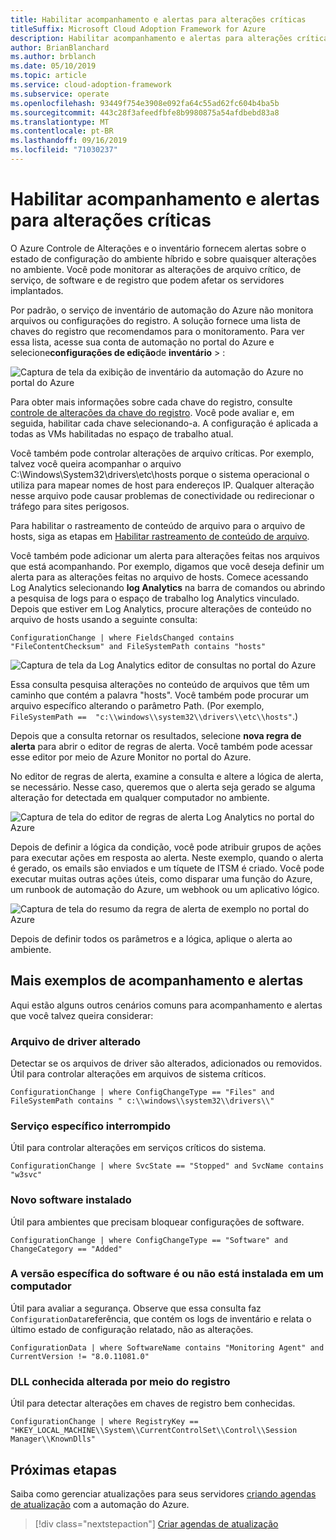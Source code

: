 ```yaml
---
title: Habilitar acompanhamento e alertas para alterações críticas
titleSuffix: Microsoft Cloud Adoption Framework for Azure
description: Habilitar acompanhamento e alertas para alterações críticas
author: BrianBlanchard
ms.author: brblanch
ms.date: 05/10/2019
ms.topic: article
ms.service: cloud-adoption-framework
ms.subservice: operate
ms.openlocfilehash: 93449f754e3908e092fa64c55ad62fc604b4ba5b
ms.sourcegitcommit: 443c28f3afeedfbfe8b9980875a54afdbebd83a8
ms.translationtype: MT
ms.contentlocale: pt-BR
ms.lasthandoff: 09/16/2019
ms.locfileid: "71030237"
---
```

# <a name="enable-tracking-and-alerting-for-critical-changes"></a>Habilitar acompanhamento e alertas para alterações críticas

O Azure Controle de Alterações e o inventário fornecem alertas sobre o estado de configuração do ambiente híbrido e sobre quaisquer alterações no ambiente. Você pode monitorar as alterações de arquivo crítico, de serviço, de software e de registro que podem afetar os servidores implantados.

Por padrão, o serviço de inventário de automação do Azure não monitora arquivos ou configurações do registro. A solução fornece uma lista de chaves do registro que recomendamos para o monitoramento. Para ver essa lista, acesse sua conta de automação no portal do Azure e selecione**configurações de edição**de **inventário** > :

![Captura de tela da exibição de inventário da automação do Azure no portal do Azure](./media/change-tracking1.png)

Para obter mais informações sobre cada chave do registro, consulte [controle de alterações da chave do registro](https://docs.microsoft.com/azure/automation/automation-change-tracking#registry-key-change-tracking). Você pode avaliar e, em seguida, habilitar cada chave selecionando-a. A configuração é aplicada a todas as VMs habilitadas no espaço de trabalho atual.

Você também pode controlar alterações de arquivo críticas. Por exemplo, talvez você queira acompanhar o arquivo C:\Windows\System32\drivers\etc\hosts porque o sistema operacional o utiliza para mapear nomes de host para endereços IP. Qualquer alteração nesse arquivo pode causar problemas de conectividade ou redirecionar o tráfego para sites perigosos.

Para habilitar o rastreamento de conteúdo de arquivo para o arquivo de hosts, siga as etapas em [Habilitar rastreamento de conteúdo de arquivo](https://docs.microsoft.com/azure/automation/change-tracking-file-contents#enable-file-content-tracking).

Você também pode adicionar um alerta para alterações feitas nos arquivos que está acompanhando. Por exemplo, digamos que você deseja definir um alerta para as alterações feitas no arquivo de hosts. Comece acessando Log Analytics selecionando **log Analytics** na barra de comandos ou abrindo a pesquisa de logs para o espaço de trabalho log Analytics vinculado. Depois que estiver em Log Analytics, procure alterações de conteúdo no arquivo de hosts usando a seguinte consulta:

```kusto
ConfigurationChange | where FieldsChanged contains "FileContentChecksum" and FileSystemPath contains "hosts"
```

![Captura de tela da Log Analytics editor de consultas no portal do Azure](./media/change-tracking2.png)

Essa consulta pesquisa alterações no conteúdo de arquivos que têm um caminho que contém a palavra "hosts". Você também pode procurar um arquivo específico alterando o parâmetro Path. (Por exemplo, `FileSystemPath ==  "c:\\windows\\system32\\drivers\\etc\\hosts"`.)
  
Depois que a consulta retornar os resultados, selecione **nova regra de alerta** para abrir o editor de regras de alerta. Você também pode acessar esse editor por meio de Azure Monitor no portal do Azure.

No editor de regras de alerta, examine a consulta e altere a lógica de alerta, se necessário. Nesse caso, queremos que o alerta seja gerado se alguma alteração for detectada em qualquer computador no ambiente.

![Captura de tela do editor de regras de alerta Log Analytics no portal do Azure](./media/change-tracking3.png)

Depois de definir a lógica da condição, você pode atribuir grupos de ações para executar ações em resposta ao alerta. Neste exemplo, quando o alerta é gerado, os emails são enviados e um tíquete de ITSM é criado. Você pode executar muitas outras ações úteis, como disparar uma função do Azure, um runbook de automação do Azure, um webhook ou um aplicativo lógico.

![Captura de tela do resumo da regra de alerta de exemplo no portal do Azure](./media/change-tracking4.png)

Depois de definir todos os parâmetros e a lógica, aplique o alerta ao ambiente.

## <a name="more-tracking-and-alerting-examples"></a>Mais exemplos de acompanhamento e alertas

Aqui estão alguns outros cenários comuns para acompanhamento e alertas que você talvez queira considerar:

### <a name="driver-file-changed"></a>Arquivo de driver alterado

Detectar se os arquivos de driver são alterados, adicionados ou removidos. Útil para controlar alterações em arquivos de sistema críticos.

  ```kusto
  ConfigurationChange | where ConfigChangeType == "Files" and FileSystemPath contains " c:\\windows\\system32\\drivers\\"
  ```

### <a name="specific-service-stopped"></a>Serviço específico interrompido

Útil para controlar alterações em serviços críticos do sistema.

  ```kusto
  ConfigurationChange | where SvcState == "Stopped" and SvcName contains "w3svc"
  ```

### <a name="new-software-installed"></a>Novo software instalado

Útil para ambientes que precisam bloquear configurações de software.

  ```kusto
  ConfigurationChange | where ConfigChangeType == "Software" and ChangeCategory == "Added"
  ```

### <a name="specific-software-version-is-or-isnt-installed-on-a-machine"></a>A versão específica do software é ou não está instalada em um computador

Útil para avaliar a segurança. Observe que essa consulta faz `ConfigurationData`referência, que contém os logs de inventário e relata o último estado de configuração relatado, não as alterações.

  ```kusto
  ConfigurationData | where SoftwareName contains "Monitoring Agent" and CurrentVersion != "8.0.11081.0"
  ```

### <a name="known-dll-changed-through-registry"></a>DLL conhecida alterada por meio do registro

Útil para detectar alterações em chaves de registro bem conhecidas.

  ```kusto
  ConfigurationChange | where RegistryKey == "HKEY_LOCAL_MACHINE\\System\\CurrentControlSet\\Control\\Session Manager\\KnownDlls"
  ```

## <a name="next-steps"></a>Próximas etapas

Saiba como gerenciar atualizações para seus servidores [criando agendas de atualização](./update-schedules.md) com a automação do Azure.

> [!div class="nextstepaction"]
> [Criar agendas de atualização](./update-schedules.md)

